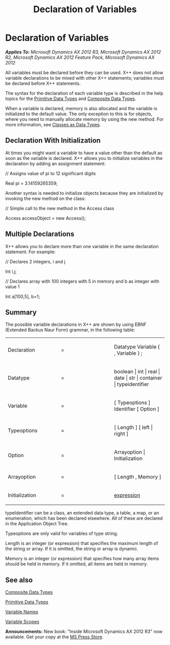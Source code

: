 ﻿---
title: Declaration of Variables
TOCTitle: Declaration of Variables
ms:assetid: 13ede7fb-b279-4003-adc1-cfcfdccefcf9
ms:mtpsurl: https://msdn.microsoft.com/en-us/library/Aa598112(v=AX.60)
ms:contentKeyID: 35240598
ms.date: 05/18/2015
mtps_version: v=AX.60
---

# Declaration of Variables 


_**Applies To:** Microsoft Dynamics AX 2012 R3, Microsoft Dynamics AX 2012 R2, Microsoft Dynamics AX 2012 Feature Pack, Microsoft Dynamics AX 2012_

All variables must be declared before they can be used. X++ does not allow variable declarations to be mixed with other X++ statements; variables must be declared before X++ statements.

The syntax for the declaration of each variable type is described in the help topics for the [Primitive Data Types](primitive-data-types.md) and [Composite Data Types](composite-data-types.md).

When a variable is declared, memory is also allocated and the variable is initialized to the default value. The only exception to this is for objects, where you need to manually allocate memory by using the new method. For more information, see [Classes as Data Types](classes-as-data-types.md).

## Declaration With Initialization

At times you might want a variable to have a value other than the default as soon as the variable is declared. X++ allows you to initialize variables in the declaration by adding an assignment statement:

// Assigns value of pi to 12 significant digits

Real pi = 3.14159265359;

Another syntax is needed to initialize objects because they are initialized by invoking the new method on the class:

// Simple call to the new method in the Access class

Access accessObject = new Access();

## Multiple Declarations

X++ allows you to declare more than one variable in the same declaration statement. For example:

// Declares 2 integers, i and j

Int i,j;

// Declares array with 100 integers with 5 in memory and b as integer with value 1

Int a\[100,5\], b=1;

## Summary

The possible variable declarations in X++ are shown by using EBNF (Extended Backus Naur Form) grammar, in the following table:

<table>
<colgroup>
<col style="width: 33%" />
<col style="width: 33%" />
<col style="width: 33%" />
</colgroup>
<tbody>
<tr class="odd">
<td><p>Declaration</p></td>
<td><p>=</p></td>
<td><p>Datatype Variable { , Variable } ;</p></td>
</tr>
<tr class="even">
<td><p>Datatype</p></td>
<td><p>=</p></td>
<td><p>boolean | int | real | date | str | container | typeidentifier</p></td>
</tr>
<tr class="odd">
<td><p>Variable</p></td>
<td><p>=</p></td>
<td><p>[ Typeoptions ] Identifier [ Option ]</p></td>
</tr>
<tr class="even">
<td><p>Typeoptions</p></td>
<td><p>=</p></td>
<td><p>[ Length ] [ left | right ]</p></td>
</tr>
<tr class="odd">
<td><p>Option</p></td>
<td><p>=</p></td>
<td><p>Arrayoption | Initialization</p></td>
</tr>
<tr class="even">
<td><p>Arrayoption</p></td>
<td><p>=</p></td>
<td><p>[ Length , Memory ]</p></td>
</tr>
<tr class="odd">
<td><p>Initialization</p></td>
<td><p>=</p></td>
<td><p><a href="expressions-syntax.md">expression</a></p></td>
</tr>
</tbody>
</table>


typeIdentifier can be a class, an extended data type, a table, a map, or an enumeration, which has been declared elsewhere. All of these are declared in the Application Object Tree.

Typeoptions are only valid for variables of type string.

Length is an integer (or expression) that specifies the maximum length of the string or array. If it is omitted, the string or array is dynamic.

Memory is an integer (or expression) that specifies how many array items should be held in memory. If it omitted, all items are held in memory.

## See also

[Composite Data Types](composite-data-types.md)

[Primitive Data Types](primitive-data-types.md)

[Variable Names](variable-names.md)

[Variable Scopes](variable-scopes.md)

  
**Announcements:** New book: "Inside Microsoft Dynamics AX 2012 R3" now available. Get your copy at the [MS Press Store](https://www.microsoftpressstore.com/store/inside-microsoft-dynamics-ax-2012-r3-9780735685109).

